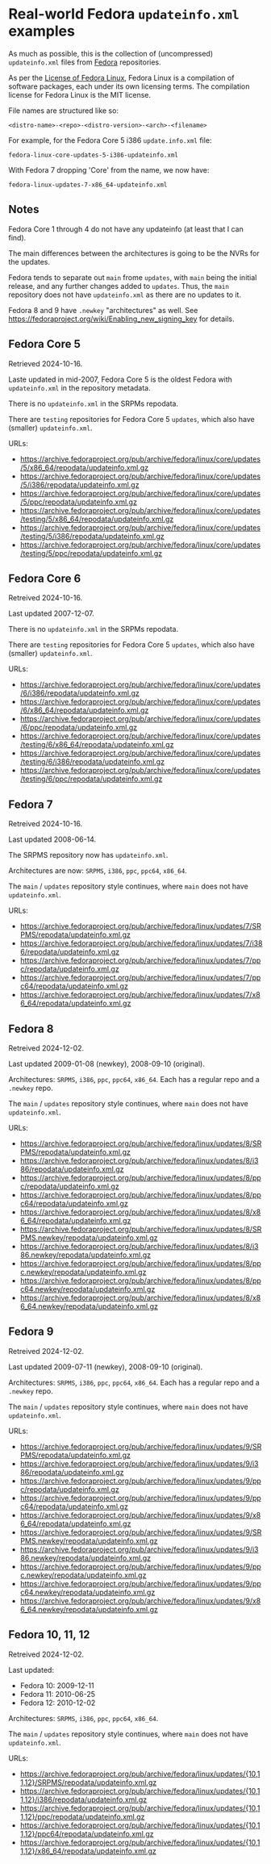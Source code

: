 Real-world Fedora `updateinfo.xml` examples
===========================================

As much as possible, this is the collection of (uncompressed) `updateinfo.xml`
files from [Fedora](https://fedoraproject.org/) repositories.

As per the [License of Fedora Linux](https://docs.fedoraproject.org/en-US/legal/fedora-linux-license/),
Fedora Linux is a compilation of software packages, each under its own licensing terms.
The compilation license for Fedora Linux is the MIT license.

File names are structured like so:

```
<distro-name>-<repo>-<distro-version>-<arch>-<filename>
```

For example, for the Fedora Core 5 i386 `update.info.xml` file:

```
fedora-linux-core-updates-5-i386-updateinfo.xml
```

With Fedora 7 dropping 'Core' from the name, we now have:
```
fedora-linux-updates-7-x86_64-updateinfo.xml
```

Notes
-----

Fedora Core 1 through 4 do not have any updateinfo (at least that I can find).

The main differences between the architectures is going to be the NVRs for the
updates.

Fedora tends to separate out `main` frome `updates`, with `main` being the initial
release, and any further changes added to `updates`. Thus, the `main` repository
does not have `updateinfo.xml` as there are no updates to it.

Fedora 8 and 9 have `.newkey` "architectures" as well. See https://fedoraproject.org/wiki/Enabling_new_signing_key for details.

Fedora Core 5
-------------

Retrieved 2024-10-16.

Laste updated in mid-2007, Fedora Core 5 is the oldest Fedora with `updateinfo.xml`
in the repository metadata.

There is no `updateinfo.xml` in the SRPMs repodata.

There are `testing` repositories for Fedora Core 5 `updates`, which also have (smaller) `updateinfo.xml`.

URLs:

 - https://archive.fedoraproject.org/pub/archive/fedora/linux/core/updates/5/x86_64/repodata/updateinfo.xml.gz
 - https://archive.fedoraproject.org/pub/archive/fedora/linux/core/updates/5/i386/repodata/updateinfo.xml.gz
 - https://archive.fedoraproject.org/pub/archive/fedora/linux/core/updates/5/ppc/repodata/updateinfo.xml.gz
 - https://archive.fedoraproject.org/pub/archive/fedora/linux/core/updates/testing/5/x86_64/repodata/updateinfo.xml.gz
 - https://archive.fedoraproject.org/pub/archive/fedora/linux/core/updates/testing/5/i386/repodata/updateinfo.xml.gz
 - https://archive.fedoraproject.org/pub/archive/fedora/linux/core/updates/testing/5/ppc/repodata/updateinfo.xml.gz

Fedora Core 6
-------------

Retreived 2024-10-16.

Last updated 2007-12-07.

There is no `updateinfo.xml` in the SRPMs repodata.

There are `testing` repositories for Fedora Core 5 `updates`, which also have (smaller) `updateinfo.xml`.

URLs:

 - https://archive.fedoraproject.org/pub/archive/fedora/linux/core/updates/6/i386/repodata/updateinfo.xml.gz
 - https://archive.fedoraproject.org/pub/archive/fedora/linux/core/updates/6/x86_64/repodata/updateinfo.xml.gz
 - https://archive.fedoraproject.org/pub/archive/fedora/linux/core/updates/6/ppc/repodata/updateinfo.xml.gz
 - https://archive.fedoraproject.org/pub/archive/fedora/linux/core/updates/testing/6/x86_64/repodata/updateinfo.xml.gz
 - https://archive.fedoraproject.org/pub/archive/fedora/linux/core/updates/testing/6/i386/repodata/updateinfo.xml.gz
 - https://archive.fedoraproject.org/pub/archive/fedora/linux/core/updates/testing/6/ppc/repodata/updateinfo.xml.gz

Fedora 7
--------

Retreived 2024-10-16.

Last updated 2008-06-14.

The SRPMS repository now has `updateinfo.xml`.

Architectures are now: `SRPMS`, `i386`, `ppc`, `ppc64`, `x86_64`.

The `main` / `updates` repository style continues, where `main` does not have `updateinfo.xml`.

URLs:
 - https://archive.fedoraproject.org/pub/archive/fedora/linux/updates/7/SRPMS/repodata/updateinfo.xml.gz
 - https://archive.fedoraproject.org/pub/archive/fedora/linux/updates/7/i386/repodata/updateinfo.xml.gz
 - https://archive.fedoraproject.org/pub/archive/fedora/linux/updates/7/ppc/repodata/updateinfo.xml.gz
 - https://archive.fedoraproject.org/pub/archive/fedora/linux/updates/7/ppc64/repodata/updateinfo.xml.gz
 - https://archive.fedoraproject.org/pub/archive/fedora/linux/updates/7/x86_64/repodata/updateinfo.xml.gz

Fedora 8
--------

Retreived 2024-12-02.

Last updated 2009-01-08 (newkey), 2008-09-10 (original).

Architectures: `SRPMS`, `i386`, `ppc`, `ppc64`, `x86_64`. Each has a regular repo and a `.newkey` repo.

The `main` / `updates` repository style continues, where `main` does not have `updateinfo.xml`.

URLs:
 - https://archive.fedoraproject.org/pub/archive/fedora/linux/updates/8/SRPMS/repodata/updateinfo.xml.gz
 - https://archive.fedoraproject.org/pub/archive/fedora/linux/updates/8/i386/repodata/updateinfo.xml.gz
 - https://archive.fedoraproject.org/pub/archive/fedora/linux/updates/8/ppc/repodata/updateinfo.xml.gz
 - https://archive.fedoraproject.org/pub/archive/fedora/linux/updates/8/ppc64/repodata/updateinfo.xml.gz
 - https://archive.fedoraproject.org/pub/archive/fedora/linux/updates/8/x86_64/repodata/updateinfo.xml.gz
 - https://archive.fedoraproject.org/pub/archive/fedora/linux/updates/8/SRPMS.newkey/repodata/updateinfo.xml.gz
 - https://archive.fedoraproject.org/pub/archive/fedora/linux/updates/8/i386.newkey/repodata/updateinfo.xml.gz
 - https://archive.fedoraproject.org/pub/archive/fedora/linux/updates/8/ppc.newkey/repodata/updateinfo.xml.gz
 - https://archive.fedoraproject.org/pub/archive/fedora/linux/updates/8/ppc64.newkey/repodata/updateinfo.xml.gz
 - https://archive.fedoraproject.org/pub/archive/fedora/linux/updates/8/x86_64.newkey/repodata/updateinfo.xml.gz

Fedora 9
--------

Retreived 2024-12-02.

Last updated 2009-07-11 (newkey), 2008-09-10 (original).

Architectures: `SRPMS`, `i386`, `ppc`, `ppc64`, `x86_64`. Each has a regular repo and a `.newkey` repo.

The `main` / `updates` repository style continues, where `main` does not have `updateinfo.xml`.

URLs:
 - https://archive.fedoraproject.org/pub/archive/fedora/linux/updates/9/SRPMS/repodata/updateinfo.xml.gz
 - https://archive.fedoraproject.org/pub/archive/fedora/linux/updates/9/i386/repodata/updateinfo.xml.gz
 - https://archive.fedoraproject.org/pub/archive/fedora/linux/updates/9/ppc/repodata/updateinfo.xml.gz
 - https://archive.fedoraproject.org/pub/archive/fedora/linux/updates/9/ppc64/repodata/updateinfo.xml.gz
 - https://archive.fedoraproject.org/pub/archive/fedora/linux/updates/9/x86_64/repodata/updateinfo.xml.gz
 - https://archive.fedoraproject.org/pub/archive/fedora/linux/updates/9/SRPMS.newkey/repodata/updateinfo.xml.gz
 - https://archive.fedoraproject.org/pub/archive/fedora/linux/updates/9/i386.newkey/repodata/updateinfo.xml.gz
 - https://archive.fedoraproject.org/pub/archive/fedora/linux/updates/9/ppc.newkey/repodata/updateinfo.xml.gz
 - https://archive.fedoraproject.org/pub/archive/fedora/linux/updates/9/ppc64.newkey/repodata/updateinfo.xml.gz
 - https://archive.fedoraproject.org/pub/archive/fedora/linux/updates/9/x86_64.newkey/repodata/updateinfo.xml.gz

Fedora 10, 11, 12
--------

Retreived 2024-12-02.

Last updated:
- Fedora 10: 2009-12-11
- Fedora 11: 2010-06-25
- Fedora 12: 2010-12-02

Architectures: `SRPMS`, `i386`, `ppc`, `ppc64`, `x86_64`.

The `main` / `updates` repository style continues, where `main` does not have `updateinfo.xml`.

URLs:
 - https://archive.fedoraproject.org/pub/archive/fedora/linux/updates/{10,11,12}/SRPMS/repodata/updateinfo.xml.gz
 - https://archive.fedoraproject.org/pub/archive/fedora/linux/updates/{10,11,12}/i386/repodata/updateinfo.xml.gz
 - https://archive.fedoraproject.org/pub/archive/fedora/linux/updates/{10,11,12}/ppc/repodata/updateinfo.xml.gz
 - https://archive.fedoraproject.org/pub/archive/fedora/linux/updates/{10,11,12}/ppc64/repodata/updateinfo.xml.gz
 - https://archive.fedoraproject.org/pub/archive/fedora/linux/updates/{10,11,12}/x86_64/repodata/updateinfo.xml.gz
